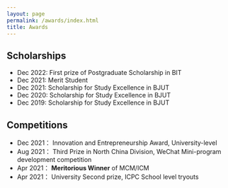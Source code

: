 ```yaml
---
layout: page
permalink: /awards/index.html
title: Awards
---
```


## Scholarships

- Dec 2022: First prize of Postgraduate Scholarship in BIT
- Dec 2021:  Merit Student 
- Dec 2021: Scholarship for Study Excellence in BJUT
- Dec 2020: Scholarship for Study Excellence in BJUT
- Dec 2019: Scholarship for Study Excellence in BJUT

## Competitions

- Dec 2021： Innovation and Entrepreneurship Award, University-level
- Aug 2021： Third Prize in North China Division, WeChat Mini-program development competition
- Apr 2021： **Meritorious Winner** of MCM/ICM
- Apr 2021： University Second prize, ICPC School level tryouts


<!-- Lastest Update: 21th May 2023 &nbsp; [中文 (Chinese Version)](https://caihanlin.com/awards-zh/) -->
